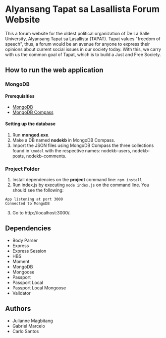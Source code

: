 # Alyansang Tapat sa Lasallista Forum Website
This a forum website for the oldest political organization of De La Salle University, Alyansang Tapat sa Lasallista (TAPAT). Tapat values "freedom of speech", thus, a forum would be an avenue for anyone to express their opinions about current social issues in our society today. With this, we carry with us the common goal of Tapat, which is to build a Just and Free Society. 

## How to run the web application
### MongoDB
#### Prerequisities
- [MongoDB](https://www.mongodb.com/download-center/community)
- [MongoDB Compass](https://www.mongodb.com/download-center/compass)
#### Setting up the database
1. Run **mongod.exe**.
2. Make a DB named **nodekb** in MongoDB Compass.
3. Import the JSON files using MongoDB Compass the three collections found in `\model` with the respective names: nodekb-users, nodekb-posts, nodekb-comments.
### Project Folder
1. Install dependencies on the **project** command line: `npm install`
2. Run index.js by executing `node index.js` on the command line. You should see the following:
```
App listening at port 3000
Connected to MongoDB
```
3. Go to http://localhost:3000/.

## Dependencies
- Body Parser
- Express
- Express Session
- HBS
- Moment
- MongoDB
- Mongoose
- Passport
- Passport Local
- Passport Local Mongoose
- Validator

## Authors
- Julianne Magbitang
- Gabriel Marcelo
- Carlo Santos
